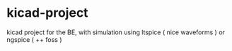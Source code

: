 # kicad-project
kicad project for the BE, with simulation using ltspice ( nice waveforms ) or ngspice ( ++ foss )
